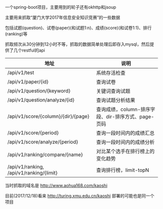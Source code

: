 一个spring-boot项目，主要用到的轮子还有okhttp和jsoup

主要用来抓取“厦门大学2017年信息安全知识竞赛”的一些数据

包括试题(question)、试卷(paper)(和试题1:n)、成绩(score)(和试卷1:1)、排行(ranking)等

抓取频次从30分钟到12小时不等，抓取的数据简单处理后即存入mysql，然后提供了几个restful的api

地址|说明
---|---
/api/v1/test|系统存活检查
/api/v1/paper/{id}|查询试卷
/api/v1/question/{keyword}|关键词查询试题
/api/v1/question/analyze/{id}|查询试题分析结果
/api/v1/score/{column}/{dir}/{page}|查询成绩，column-排序字段、dir-排序方式、page-页码
/api/v1/score/{period}|查询一段时间内的成绩汇总
/api/v1/score/analyze/{period}|查询一段时间内的成绩分析
/api/v1/ranking/compare/{name}|对比某个选手在排行榜上的变化趋势
/api/v1/ranking, /api/v1/ranking/{limit}|查询排行榜，limit-topN

当时抓取的域名是 http://www.aohua168.com/kaoshi

目前(2017/12/18)看来 http://turing.xmu.edu.cn/kaoshi 部署的可能也是同一个项目
